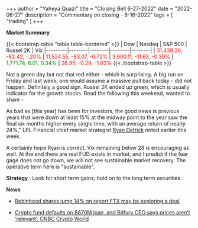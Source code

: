 +++
author = "Yaheya Quazi"
title = "Closing Bell 6-27-2022"
date = "2022-06-27"
description = "Commentary on closing - 6-16-2022"
tags = [
"trading"
]
+++

**Market Summary**

{{< bootstrap-table "table table-bordered" >}}
| Dow | Nasdaq | S&P 500 | Russel 2K | Vix
|---------|--------|--------|--------|--------|
| <font style="color:red;"> 31,438.26, -62.42, -.20%  </font> | <font style="color:red;"> 11,524.55, -83.07, -0.72% </font> | <font style="color:red;"> 3,900.11, -11.63, -0.30% </font> | <font style="color:green;">1,771.74, 6.01, 0.34% </font>| <font style="color:red;">26.95, -0.28, -1.03%</font>
{{< /bootstrap-table >}}


Not a green day but not that red either - which is surprising. A big run on Friday and last week, one would assume a massive pull back today - did not happen. Definitely a good sign. Russel 2K ended up green, which is usually indicator for the growth stocks. Read the following this weekend, wanted to share - 

As bad as [this year] has been for investors, the good news is previous years that were down at least 15% at the midway point to the year saw the final six months higher every single time, with an average return of nearly 24%,” LPL Financial chief market strategist [Ryan Detrick](https://lplresearch.com/2022/06/22/3-reasons-it-is-so-bad-it-is-good/) noted earlier this week. 

A certainly hope Ryan is correct. Vix remaining below 28 is encouraging as well. At the end there are real FUD exists in market, and I predict if the fear gage does not go down, we will not see sustainable market recovery. The operative term here is "sustainable".  

**Strategy** : Look for short term gains; hold on to the long term securities.

**News** 

* [Robinhood shares jump 14% on report FTX may be exploring a deal](https://www.cnbc.com/2022/06/27/robinhood-shares-jump-12percent-and-are-halted-on-report-ftx-may-be-exploring-a-deal.html)

* [Crypto fund defaults on $670M loan, and Bitfury CEO says prices aren’t ‘relevant’: CNBC Crypto World](https://www.cnbc.com/video/2022/06/27/crypto-fund-defaults-on-670m-loan-and-bitfury-ceo-says-prices-arent-relevant-cnbc-crypto-world.html)